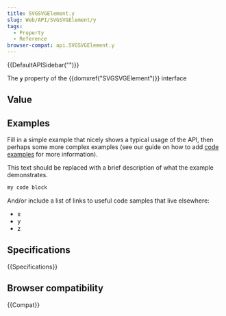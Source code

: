 ```yaml
---
title: SVGSVGElement.y
slug: Web/API/SVGSVGElement/y
tags:
  - Property
  - Reference
browser-compat: api.SVGSVGElement.y
---
```

{{DefaultAPISidebar("")}}

The **`y`** property of the {{domxref("SVGSVGElement")}} interface 

## Value



## Examples

Fill in a simple example that nicely shows a typical usage of the API, then perhaps some more complex examples (see our guide on how to add [code examples](/en-US/docs/MDN/Contribute/Structures/Code_examples) for more information).

This text should be replaced with a brief description of what the example demonstrates.

```js
my code block
```

And/or include a list of links to useful code samples that live elsewhere:

*   x
*   y
*   z

## Specifications

{{Specifications}}

## Browser compatibility

{{Compat}}


